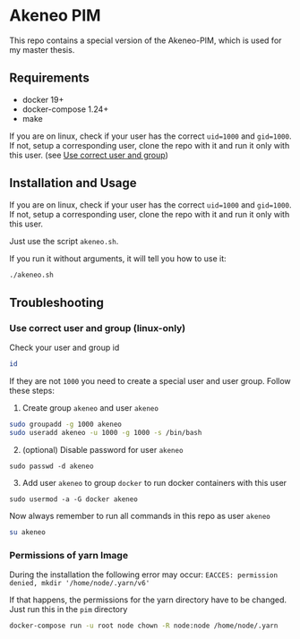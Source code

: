 # Akeneo PIM

This repo contains a special version of the Akeneo-PIM, which is used for my master thesis.

## Requirements

- docker 19+
- docker-compose 1.24+
- make

If you are on linux, check if your user has the correct `uid=1000` and `gid=1000`. If not, setup a corresponding user, clone the repo with it and run it only with this user. (see [Use correct user and group](#use-correct-user-and-group-linux-only))

## Installation and Usage

If you are on linux, check if your user has the correct `uid=1000` and `gid=1000`. If not, setup a corresponding user, clone the repo with it and run it only with this user.

Just use the script `akeneo.sh`.

If you run it without arguments, it will tell you how to use it:

```sh
./akeneo.sh
```

## Troubleshooting

### Use correct user and group (linux-only)

Check your user and group id

```sh
id
```

If they are not `1000` you need to create a special user and user group. Follow these steps:

1. Create group `akeneo` and user `akeneo`

```sh
sudo groupadd -g 1000 akeneo
sudo useradd akeneo -u 1000 -g 1000 -s /bin/bash
```

2. (optional) Disable password for user `akeneo`

```shell
sudo passwd -d akeneo
```

3. Add user `akeneo` to group `docker` to run docker containers with this user

```shell
sudo usermod -a -G docker akeneo
```

Now always remember to run all commands in this repo as user `akeneo`

```sh
su akeneo
```

### Permissions of yarn Image

During the installation the following error may occur: `EACCES: permission denied, mkdir '/home/node/.yarn/v6'`

If that happens, the permissions for the yarn directory have to be changed. Just run this in the `pim` directory

```sh
docker-compose run -u root node chown -R node:node /home/node/.yarn
```
